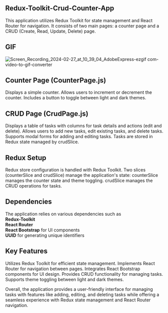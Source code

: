 ## Redux-Toolkit-Crud-Counter-App

This application utilizes Redux Toolkit for state management and React Router for navigation. It consists of two main pages: a counter page and a CRUD (Create, Read, Update, Delete) page.

## GIF

![Screen_Recording_2024-02-27_at_10_39_04_AdobeExpress-ezgif com-video-to-gif-converter](https://github.com/tubayapa/Redux-Toolkit-Crud-Counter-App/assets/147662888/c4267331-63cd-445e-b4c6-59f151aea847)


## Counter Page (CounterPage.js)
Displays a simple counter.
Allows users to increment or decrement the counter.
Includes a button to toggle between light and dark themes.

## CRUD Page (CrudPage.js)
Displays a table of tasks with columns for task details and actions (edit and delete).
Allows users to add new tasks, edit existing tasks, and delete tasks.
Supports modal forms for adding and editing tasks.
Tasks are stored in Redux state managed by crudSlice.

## Redux Setup
Redux store configuration is handled with Redux Toolkit.
Two slices (counterSlice and crudSlice) manage the application's state:
counterSlice manages the counter state and theme toggling.
crudSlice manages the CRUD operations for tasks.

## Dependencies
The application relies on various dependencies such as  <br>
<strong>Redux-Toolkit</strong> <br>
<strong>React Router</strong>   <br>
<strong>React Bootstrap</strong>  for UI components <br>
<strong>UUID</strong>  for generating unique identifiers

## Key Features
Utilizes Redux Toolkit for efficient state management.
Implements React Router for navigation between pages.
Integrates React Bootstrap components for UI design.
Provides CRUD functionality for managing tasks.
Supports theme toggling between light and dark themes.

Overall, the application provides a user-friendly interface for managing tasks with features like adding, editing, and deleting tasks while offering a seamless experience with Redux state management and React Router navigation.
